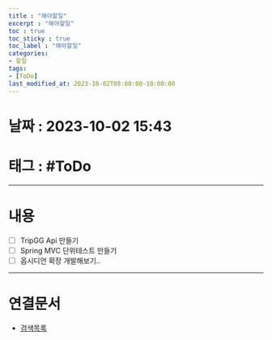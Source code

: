 ```yaml
---
title : "해야할일"
excerpt : "해야할일"
toc : true
toc_sticky : true
toc_label : "해야할일"
categories:
- 할일
tags:
- [ToDo]
last_modified_at: 2023-10-02T08:00:00-10:00:00
---
```


# 날짜 : 2023-10-02 15:43

# 태그 : #ToDo
---

# 내용
- [ ] TripGG Api 만들기
- [ ] Spring MVC 단위테스트 만들기
- [ ] 옵시디언 확장 개발해보기..

---

# 연결문서
- [검색목록](../../할일/할일-검색목록)

